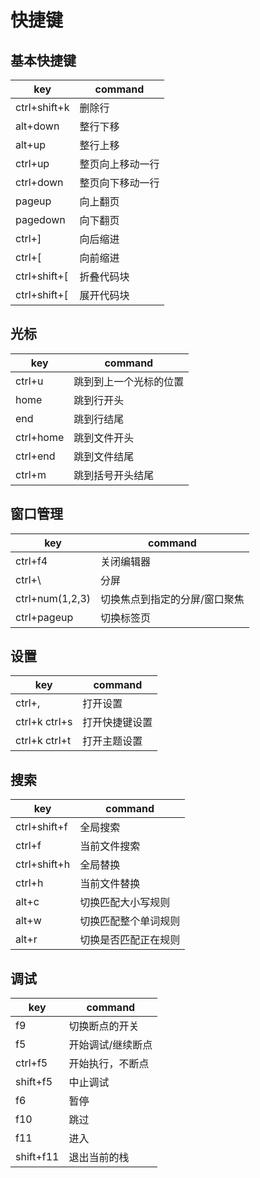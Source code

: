 # 快捷键

## 基本快捷键

| key          | command          |
| ------------ | ---------------- |
| ctrl+shift+k | 删除行           |
| alt+down     | 整行下移         |
| alt+up       | 整行上移         |
| ctrl+up      | 整页向上移动一行 |
| ctrl+down    | 整页向下移动一行 |
| pageup       | 向上翻页         |
| pagedown     | 向下翻页         |
| ctrl+]       | 向后缩进         |
| ctrl+[       | 向前缩进         |
| ctrl+shift+[ | 折叠代码块       |
| ctrl+shift+[ | 展开代码块       |

## 光标

| key       | command                |
| --------- | ---------------------- |
| ctrl+u    | 跳到到上一个光标的位置 |
| home      | 跳到行开头             |
| end       | 跳到行结尾             |
| ctrl+home | 跳到文件开头           |
| ctrl+end  | 跳到文件结尾           |
| ctrl+m    | 跳到括号开头结尾       |

## 窗口管理

| key             | command                       |
| --------------- | ----------------------------- |
| ctrl+f4         | 关闭编辑器                    |
| ctrl+\          | 分屏                          |
| ctrl+num(1,2,3) | 切换焦点到指定的分屏/窗口聚焦 |
| ctrl+pageup     | 切换标签页                    |

## 设置

| key           | command        |
| ------------- | -------------- |
| ctrl+,        | 打开设置       |
| ctrl+k ctrl+s | 打开快捷键设置 |
| ctrl+k ctrl+t | 打开主题设置   |

## 搜索

| key          | command              |
| ------------ | -------------------- |
| ctrl+shift+f | 全局搜索             |
| ctrl+f       | 当前文件搜索         |
| ctrl+shift+h | 全局替换             |
| ctrl+h       | 当前文件替换         |
| alt+c        | 切换匹配大小写规则   |
| alt+w        | 切换匹配整个单词规则 |
| alt+r        | 切换是否匹配正在规则 |

## 调试

| key       | command           |
| --------- | ----------------- |
| f9        | 切换断点的开关    |
| f5        | 开始调试/继续断点 |
| ctrl+f5   | 开始执行，不断点  |
| shift+f5  | 中止调试          |
| f6        | 暂停              |
| f10       | 跳过              |
| f11       | 进入              |
| shift+f11 | 退出当前的栈      |
